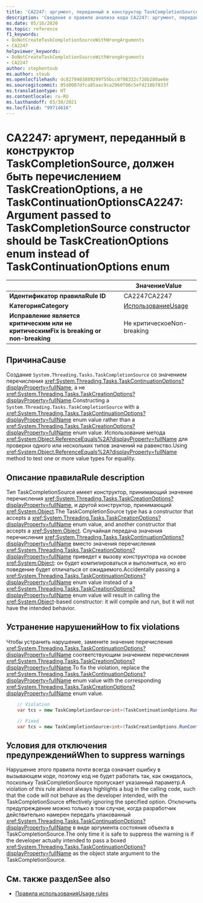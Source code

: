 ```yaml
---
title: 'CA2247: аргумент, переданный в конструктор TaskCompletionSource, должен быть перечислением TaskCreationOptions, а не TaskContinuationOptions (анализ кода)'
description: 'Сведения о правиле анализа кода CA2247: аргумент, переданный в конструктор TaskCompletionSource, должен быть перечислением TaskCreationOptions, а не TaskContinuationOptions'
ms.date: 05/16/2020
ms.topic: reference
f1_keywords:
- DoNotCreateTaskCompletionSourceWithWrongArguments
- CA2247
helpviewer_keywords:
- DoNotCreateTaskCompletionSourceWithWrongArguments
- CA2247
author: stephentoub
ms.author: stoub
ms.openlocfilehash: dc8279403889299f55bcc0f98332c728b280ae6e
ms.sourcegitcommit: 05d0087dfca85aac9ca2960f86c5efd218bf833f
ms.translationtype: HT
ms.contentlocale: ru-RU
ms.lasthandoff: 03/30/2021
ms.locfileid: "99714616"
---
```

# <a name="ca2247-argument-passed-to-taskcompletionsource-constructor-should-be-taskcreationoptions-enum-instead-of-taskcontinuationoptions-enum"></a><span data-ttu-id="9dda1-103">CA2247: аргумент, переданный в конструктор TaskCompletionSource, должен быть перечислением TaskCreationOptions, а не TaskContinuationOptions</span><span class="sxs-lookup"><span data-stu-id="9dda1-103">CA2247: Argument passed to TaskCompletionSource constructor should be TaskCreationOptions enum instead of TaskContinuationOptions enum</span></span>

| | <span data-ttu-id="9dda1-104">Значение</span><span class="sxs-lookup"><span data-stu-id="9dda1-104">Value</span></span> |
|-|-|
| <span data-ttu-id="9dda1-105">**Идентификатор правила**</span><span class="sxs-lookup"><span data-stu-id="9dda1-105">**Rule ID**</span></span> |<span data-ttu-id="9dda1-106">CA2247</span><span class="sxs-lookup"><span data-stu-id="9dda1-106">CA2247</span></span>|
| <span data-ttu-id="9dda1-107">**Категория**</span><span class="sxs-lookup"><span data-stu-id="9dda1-107">**Category**</span></span> |[<span data-ttu-id="9dda1-108">Использование</span><span class="sxs-lookup"><span data-stu-id="9dda1-108">Usage</span></span>](usage-warnings.md)|
| <span data-ttu-id="9dda1-109">**Исправление является критическим или не критическим**</span><span class="sxs-lookup"><span data-stu-id="9dda1-109">**Fix is breaking or non-breaking**</span></span> |<span data-ttu-id="9dda1-110">Не критическое</span><span class="sxs-lookup"><span data-stu-id="9dda1-110">Non-breaking</span></span>|

## <a name="cause"></a><span data-ttu-id="9dda1-111">Причина</span><span class="sxs-lookup"><span data-stu-id="9dda1-111">Cause</span></span>

<span data-ttu-id="9dda1-112">Создание `System.Threading.Tasks.TaskCompletionSource` со значением перечисления <xref:System.Threading.Tasks.TaskContinuationOptions?displayProperty=fullName>, а не <xref:System.Threading.Tasks.TaskCreationOptions?displayProperty=fullName>.</span><span class="sxs-lookup"><span data-stu-id="9dda1-112">Constructing a `System.Threading.Tasks.TaskCompletionSource` with a <xref:System.Threading.Tasks.TaskContinuationOptions?displayProperty=fullName> enum value rather than a <xref:System.Threading.Tasks.TaskCreationOptions?displayProperty=fullName> enum value.</span></span>
<span data-ttu-id="9dda1-113">Использование метода <xref:System.Object.ReferenceEquals%2A?displayProperty=fullName> для проверки одного или нескольких типов значений на равенство.</span><span class="sxs-lookup"><span data-stu-id="9dda1-113">Using <xref:System.Object.ReferenceEquals%2A?displayProperty=fullName> method to test one or more value types for equality.</span></span>

## <a name="rule-description"></a><span data-ttu-id="9dda1-114">Описание правила</span><span class="sxs-lookup"><span data-stu-id="9dda1-114">Rule description</span></span>

<span data-ttu-id="9dda1-115">Тип TaskCompletionSource имеет конструктор, принимающий значение перечисления <xref:System.Threading.Tasks.TaskCreationOptions?displayProperty=fullName>, и другой конструктор, принимающий <xref:System.Object>.</span><span class="sxs-lookup"><span data-stu-id="9dda1-115">The TaskCompletionSource type has a constructor that accepts a <xref:System.Threading.Tasks.TaskCreationOptions?displayProperty=fullName> enum value, and another constructor that accepts a <xref:System.Object>.</span></span>  <span data-ttu-id="9dda1-116">Случайная передача значения перечисления <xref:System.Threading.Tasks.TaskContinuationOptions?displayProperty=fullName> вместо значения перечисления <xref:System.Threading.Tasks.TaskCreationOptions?displayProperty=fullName> приведет к вызову конструктора на основе <xref:System.Object>: он будет компилироваться и выполняться, но его поведение будет отличаться от ожидаемого.</span><span class="sxs-lookup"><span data-stu-id="9dda1-116">Accidentally passing a <xref:System.Threading.Tasks.TaskContinuationOptions?displayProperty=fullName> enum value instead of a <xref:System.Threading.Tasks.TaskCreationOptions?displayProperty=fullName> enum value will result in calling the <xref:System.Object>-based constructor: it will compile and run, but it will not have the intended behavior.</span></span>

## <a name="how-to-fix-violations"></a><span data-ttu-id="9dda1-117">Устранение нарушений</span><span class="sxs-lookup"><span data-stu-id="9dda1-117">How to fix violations</span></span>

<span data-ttu-id="9dda1-118">Чтобы устранить нарушение, замените значение перечисления <xref:System.Threading.Tasks.TaskContinuationOptions?displayProperty=fullName> соответствующим значением перечисления <xref:System.Threading.Tasks.TaskCreationOptions?displayProperty=fullName>.</span><span class="sxs-lookup"><span data-stu-id="9dda1-118">To fix the violation, replace the <xref:System.Threading.Tasks.TaskContinuationOptions?displayProperty=fullName> enum value with the corresponding <xref:System.Threading.Tasks.TaskCreationOptions?displayProperty=fullName> enum value.</span></span>

```csharp
    // Violation
    var tcs = new TaskCompletionSource<int>(TaskContinuationOptions.RunContinuationsAsynchronously);

    // Fixed
    var tcs = new TaskCompletionSource<int>(TaskCreationOptions.RunContinuationsAsynchronously);
```

## <a name="when-to-suppress-warnings"></a><span data-ttu-id="9dda1-119">Условия для отключения предупреждений</span><span class="sxs-lookup"><span data-stu-id="9dda1-119">When to suppress warnings</span></span>

<span data-ttu-id="9dda1-120">Нарушение этого правила почти всегда означает ошибку в вызывающем коде, поэтому код не будет работать так, как ожидалось, поскольку TaskCompletionSource пропускает указанный параметр.</span><span class="sxs-lookup"><span data-stu-id="9dda1-120">A violation of this rule almost always highlights a bug in the calling code, such that the code will not behave as the developer intended, with the TaskCompletionSource effectively ignoring the specified option.</span></span>  <span data-ttu-id="9dda1-121">Отключить предупреждение можно только в том случае, когда разработчик действительно намерен передать упакованный <xref:System.Threading.Tasks.TaskContinuationOptions?displayProperty=fullName> в виде аргумента состояния объекта в TaskCompletionSource.</span><span class="sxs-lookup"><span data-stu-id="9dda1-121">The only time it is safe to suppress the warning is if the developer actually intended to pass a boxed <xref:System.Threading.Tasks.TaskContinuationOptions?displayProperty=fullName> as the object state argument to the TaskCompletionSource.</span></span>

## <a name="see-also"></a><span data-ttu-id="9dda1-122">См. также раздел</span><span class="sxs-lookup"><span data-stu-id="9dda1-122">See also</span></span>

- [<span data-ttu-id="9dda1-123">Правила использования</span><span class="sxs-lookup"><span data-stu-id="9dda1-123">Usage rules</span></span>](usage-warnings.md)
